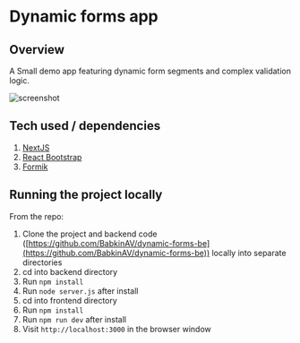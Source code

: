 # Dynamic forms app

## Overview

A Small demo app featuring dynamic form segments and complex validation logic. 


![screenshot](https://user-images.githubusercontent.com/47148325/232214475-c20ae7d2-731d-4ee0-8de0-565140ed46e6.png)


## Tech used / dependencies

1. [NextJS](https://nextjs.org/)
2. [React Bootstrap](https://react-bootstrap.github.io/)
3. [Formik](https://formik.org/)

## Running the project locally
From the repo:
1. Clone the project and backend code ([https://github.com/BabkinAV/dynamic-forms-be](https://github.com/BabkinAV/dynamic-forms-be)) locally into separate directories
2. cd into backend directory
3. Run `npm install` 
4. Run `node server.js` after install
5. cd into frontend directory
6. Run `npm install`
7. Run `npm run dev` after install
8. Visit `http://localhost:3000` in the browser window

